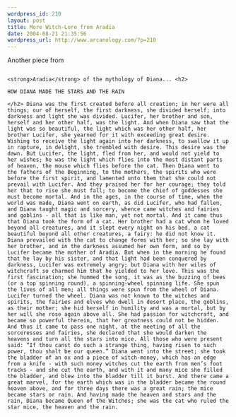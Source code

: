 ```yaml
--- 
wordpress_id: 210
layout: post
title: More Witch-Lore from Aradia
date: 2004-08-21 21:35:56
wordpress_url: http://www.arcanology.com/?p=210
---
```

Another piece from 
                                                                                                                                                                                                                                                                                                                                                                                                                                                                                                                                                                                                                                                                              
                                                                                                                                                                                                                                                                                                                                                                                                                                                                                                                                                                                                                                                                              <strong>Aradia</strong> of the mythology of Diana... <h2>
                                                                                                                                                                                                                                                                                                                                                                                                                                                                                                                                                                                                                                                                                HOW DIANA MADE THE STARS AND THE RAIN
                                                                                                                                                                                                                                                                                                                                                                                                                                                                                                                                                                                                                                                                              </h2> Diana was the first created before all creation; in her were all things; our of herself, the first darkness, she divided herself; into darkness and light she was divided. Lucifer, her brother and son, herself and her other half, was the light. And when Diana saw that the light was so beautiful, the light which was her other half, her brother Lucifer, she yearned for it with exceeding great desire. Wishing to receive the light again into her darkness, to swallow it up in rapture, in delight, she trembled with desire. This desire was the dawn. But Lucifer, the light, fled from her, and would not yield to her wishes; he was the light which flies into the most distant parts of heaven, the mouse which flies before the cat. Then Diana went to the fathers of the Beginning, to the mothers, the spirits who were before the first spirit, and lamented unto them that she could not prevail with Lucifer. And they praised her for her courage; they told her that to rise she must fall; to become the chief of goddesses she must become mortal. And in the ages, in the course of time, when the world was made, Diana went on earth, as did Lucifer, who had fallen, and Diana taught magic and sorcery, whence came witches and fairies and goblins - all that is like man, yet not mortal. And it came thus that Diana took the form of a cat. Her brother had a cat whom he loved beyond all creatures, and it slept every night on his bed, a cat beautiful beyond all other creatures, a fairy: he did not know it. Diana prevailed with the cat to change forms with her; so she lay with her brother, and in the darkness assumed her own form, and so by Lucifer became the mother of Aradia. But when in the morning he found that he lay by his sister, and that light had been conquered by darkness, Lucifer was extremely angry; but Diana with her wiles of witchcraft so charmed him that he yielded to her love. This was the first fascination; she hummed the song, it was as the buzzing of bees (or a top spinning round), a spinning-wheel spinning life. She spun the lives of all men; all things were spun from the wheel of Diana. Lucifer turned the wheel. Diana was not known to the witches and spirits, the fairies and elves who dwell in desert place, the goblins, as their mother; she hid herself in humility and was a mortal, but by her will she rose again above all. She had passion for witchcraft, and became so powerful therein, that her greatness could not be hidden. And thus it came to pass one night, at the meeting of all the sorceresses and fairies, she declared that she would darken the heavens and turn all the stars into mice. All those who were present said: “If thou canst do such a strange thing, having risen to such power, thou shalt be our queen.” Diana went into the street; she took the bladder of an ox and a piece of witch-money, which has an edge from a knife - with such money witches cut the earth from men’s foot tracks - and she cut the earth, and with it and many mice she filled the bladder, and blew into the bladder till it burst. And there came a great marvel, for the earth which was in the bladder became the round heaven above, and for three days there was a great rain; the mice became stars or rain. And having made the heaven and stars and the rain, Diana became Queen of the Witches; she was the cat who ruled the star mice, the heaven and the rain.